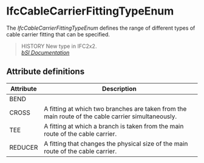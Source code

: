 IfcCableCarrierFittingTypeEnum
==============================
The _IfcCableCarrierFittingTypeEnum_ defines the range of different types of
cable carrier fitting that can be specified.  
  
> HISTORY  New type in IFC2x2.  
[ _bSI
Documentation_](https://standards.buildingsmart.org/IFC/DEV/IFC4_2/FINAL/HTML/schema/ifcelectricaldomain/lexical/ifccablecarrierfittingtypeenum.htm)


Attribute definitions
---------------------
| Attribute   | Description                                                                                        |
|-------------|----------------------------------------------------------------------------------------------------|
| BEND        |                                                                                                    |
| CROSS       | A fitting at which two branches are taken from the main route of the cable carrier simultaneously. |
| TEE         | A fitting at which a branch is taken from the main route of the cable carrier.                     |
| REDUCER     | A fitting that changes the physical size of the main route of the cable carrier.                   |

